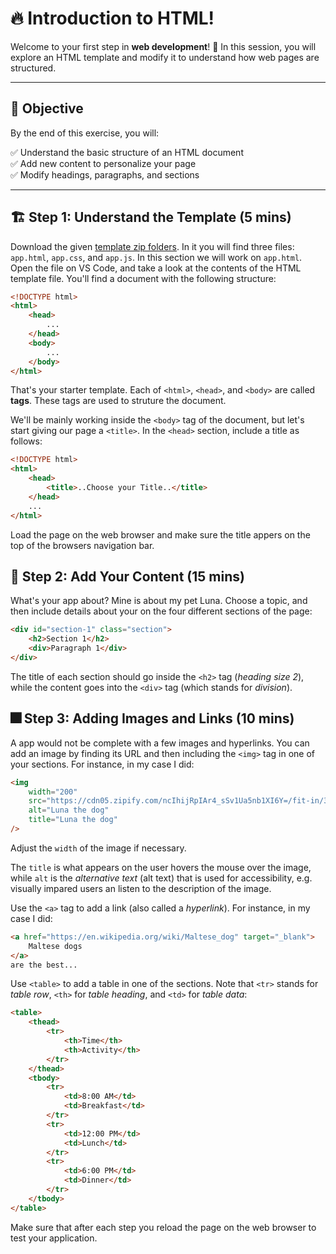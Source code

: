 # 🔥 Introduction to HTML!

Welcome to your first step in **web development**! 🚀 In this session, you will explore an HTML template and modify it to understand how web pages are structured.

---

## 🎯 **Objective**

By the end of this exercise, you will:

✅ Understand the basic structure of an HTML document  
✅ Add new content to personalize your page  
✅ Modify headings, paragraphs, and sections

---

## 🏗 **Step 1: Understand the Template (5 mins)**

Download the given [template zip folders](/src/app-template.zip "download"). In it you will find three files: `app.html`, `app.css`, and `app.js`. In this section we will work on `app.html`. Open the file on VS Code, and take a look at the contents of the HTML template file. You'll find a document with the following structure:

```html
<!DOCTYPE html>
<html>
    <head>
        ...
    </head>
    <body>
        ...
    </body>
</html>
```

That's your starter template. Each of `<html>`, `<head>`, and `<body>` are called **tags**. These tags are used to struture the document.

We'll be mainly working inside the `<body>` tag of the document, but let's start giving our page a `<title>`. In the `<head>` section, include a title as follows:

```html
<!DOCTYPE html>
<html>
    <head>
        <title>..Choose your Title..</title>
    </head>
    ...
</html>
```

Load the page on the web browser and make sure the title appers on the top of the browsers navigation bar.

## 📃 **Step 2: Add Your Content (15 mins)**

What's your app about? Mine is about my pet Luna. Choose a topic, and then include details about your on the four different sections of the page:

```html
<div id="section-1" class="section">
    <h2>Section 1</h2>
    <div>Paragraph 1</div>
</div>
```

The title of each section should go inside the `<h2>` tag (_heading size 2_), while the content goes into the `<div>` tag (which stands for _division_).

## 🎆 **Step 3: Adding Images and Links (10 mins)**

A app would not be complete with a few images and hyperlinks. You can add an image by finding its URL and then including the `<img>` tag in one of your sections. For instance, in my case I did:

```html
<img
    width="200"
    src="https://cdn05.zipify.com/ncIhijRpIAr4_sSv1Ua5nb1XI6Y=/fit-in/3840x0/7066c6b08ea94801b47f43b44e7560a3/15.jpeg"
    alt="Luna the dog"
    title="Luna the dog"
/>
```

Adjust the `width` of the image if necessary.

The `title` is what appears on the user hovers the mouse over the image, while `alt` is the _alternative text_ (alt text) that is used for accessibility, e.g. visually impared users an listen to the description of the image.

Use the `<a>` tag to add a link (also called a _hyperlink_). For instance, in my case I did:

```html
<a href="https://en.wikipedia.org/wiki/Maltese_dog" target="_blank">
    Maltese dogs
</a>
are the best...
```

Use `<table>` to add a table in one of the sections. Note that `<tr>` stands for _table row_, `<th>` for _table heading_, and `<td>` for _table data_:

```html
<table>
    <thead>
        <tr>
            <th>Time</th>
            <th>Activity</th>
        </tr>
    </thead>
    <tbody>
        <tr>
            <td>8:00 AM</td>
            <td>Breakfast</td>
        </tr>
        <tr>
            <td>12:00 PM</td>
            <td>Lunch</td>
        </tr>
        <tr>
            <td>6:00 PM</td>
            <td>Dinner</td>
        </tr>
    </tbody>
</table>
```

Make sure that after each step you reload the page on the web browser to test your application.
